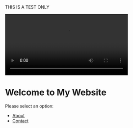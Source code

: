 <meta http-equiv="Permissions-Policy" content="interest-cohort=()">

THIS IS A TEST ONLY

<video id="myVideo" controls width="400" autoplay="true">
    <source src="https://tst.dynamsoft.com/public/docs/dbr/javascript/How%20to%20Use%20Dynamsoft%20Barcode%20Reader%20JavaScript%20SDK%20v1.1.mp4">
</video>

<script>
    // Check if autoplay flag exists in sessionStorage
    const autoplayFlag = sessionStorage.getItem('autoplay');

    if (!autoplayFlag) {
        // Autoplay the video if the flag doesn't exist
        const videoElement = document.getElementById('myVideo');
        videoElement.autoplay = true;

        // Set the autoplay flag in sessionStorage
        sessionStorage.setItem('autoplay', 'true');
    }
</script>


<script>
    // Check if autoplay flag exists in sessionStorage
    const autoplayFlag = sessionStorage.getItem('autoplay');

    if (autoplayFlag && autoplayFlag === 'true') {
        // Autoplay the video only if the flag is not set to 'true'
        const videoElement = document.getElementById('myVideo');
        videoElement.autoplay = false;
    }
</script>

# Welcome to My Website

Please select an option:

- [About](about.md)
- [Contact](contact.md)


